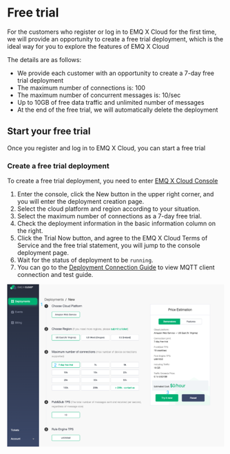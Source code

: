 # Free trial

For the customers who register or log in to EMQ X Cloud for the first time, we will provide an opportunity to create a free trial deployment, which is the ideal way for you to explore the features of EMQ X Cloud

The details are as follows:

* We provide each customer with an opportunity to create a 7-day free trial deployment
* The maximum number of connections is: 100
* The maximum number of concurrent messages is: 10/sec
* Up to 10GB of free data traffic and unlimited number of messages
* At the end of the free trial, we will automatically delete the deployment



## Start your free trial

Once you register and log in to EMQ X Cloud, you can start a free trial

### Create a free trial deployment

To create a free trial deployment, you need to enter [EMQ X Cloud Console](https://cloud.emqx.io/console/)

1. Enter the console, click the New button in the upper right corner, and you will enter the deployment creation page.
2. Select the cloud platform and region according to your situation.
3. Select the maximum number of connections as a 7-day free trial.
4. Check the deployment information in the basic information column on the right.
5. Click the Trial Now button, and agree to the EMQ X Cloud Terms of Service and the free trial statement, you will jump to the console deployment page.
6. Wait for the status of deployment to be `running`.
7. You can go to the [Deployment Connection Guide](../deployments/connections.md) to view MQTT client connection and test guide.

![create_free_trial](../_assets/quick_start/create_free_trial.png)

